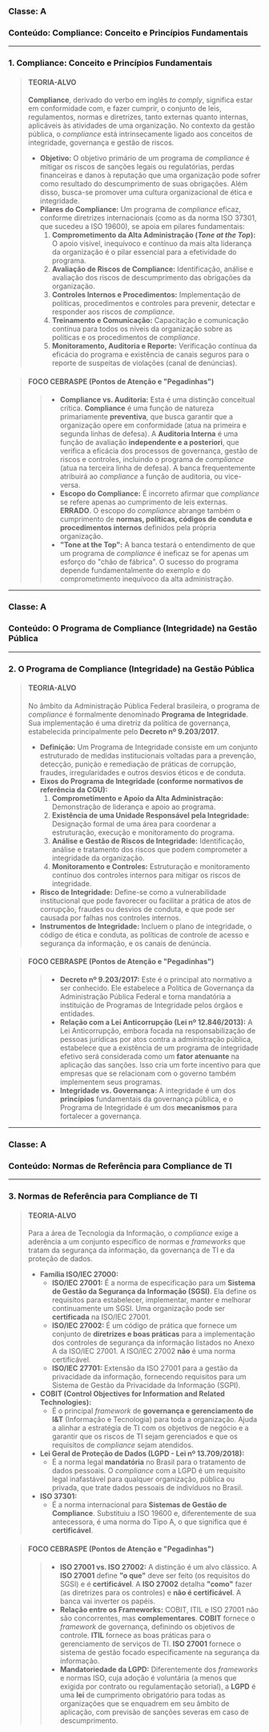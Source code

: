 ### **Classe:** A
### **Conteúdo:** Compliance: Conceito e Princípios Fundamentais

---

### **1. Compliance: Conceito e Princípios Fundamentais**

> #### **TEORIA-ALVO**
> **Compliance**, derivado do verbo em inglês *to comply*, significa estar em conformidade com, e fazer cumprir, o conjunto de leis, regulamentos, normas e diretrizes, tanto externas quanto internas, aplicáveis às atividades de uma organização. No contexto da gestão pública, o *compliance* está intrinsecamente ligado aos conceitos de integridade, governança e gestão de riscos.
>
> * **Objetivo:** O objetivo primário de um programa de *compliance* é mitigar os riscos de sanções legais ou regulatórias, perdas financeiras e danos à reputação que uma organização pode sofrer como resultado do descumprimento de suas obrigações. Além disso, busca-se promover uma cultura organizacional de ética e integridade.
> * **Pilares do Compliance:** Um programa de *compliance* eficaz, conforme diretrizes internacionais (como as da norma ISO 37301, que sucedeu a ISO 19600), se apoia em pilares fundamentais:
>     1.  **Comprometimento da Alta Administração (*Tone at the Top*):** O apoio visível, inequívoco e contínuo da mais alta liderança da organização é o pilar essencial para a efetividade do programa.
>     2.  **Avaliação de Riscos de Compliance:** Identificação, análise e avaliação dos riscos de descumprimento das obrigações da organização.
>     3.  **Controles Internos e Procedimentos:** Implementação de políticas, procedimentos e controles para prevenir, detectar e responder aos riscos de *compliance*.
>     4.  **Treinamento e Comunicação:** Capacitação e comunicação contínua para todos os níveis da organização sobre as políticas e os procedimentos de *compliance*.
>     5.  **Monitoramento, Auditoria e Reporte:** Verificação contínua da eficácia do programa e existência de canais seguros para o reporte de suspeitas de violações (canal de denúncias).

> #### **FOCO CEBRASPE (Pontos de Atenção e "Pegadinhas")**
> > * **Compliance vs. Auditoria:** Esta é uma distinção conceitual crítica. **Compliance** é uma função de natureza primariamente **preventiva**, que busca garantir que a organização opere em conformidade (atua na primeira e segunda linhas de defesa). A **Auditoria Interna** é uma função de avaliação **independente e a posteriori**, que verifica a eficácia dos processos de governança, gestão de riscos e controles, incluindo o programa de *compliance* (atua na terceira linha de defesa). A banca frequentemente atribuirá ao *compliance* a função de auditoria, ou vice-versa.
> > * **Escopo do Compliance:** É incorreto afirmar que *compliance* se refere apenas ao cumprimento de leis externas. **ERRADO**. O escopo do *compliance* abrange também o cumprimento de **normas, políticas, códigos de conduta e procedimentos internos** definidos pela própria organização.
> > * **"Tone at the Top":** A banca testará o entendimento de que um programa de *compliance* é ineficaz se for apenas um esforço do "chão de fábrica". O sucesso do programa depende fundamentalmente do exemplo e do comprometimento inequívoco da alta administração.

---

### **Classe:** A
### **Conteúdo:** O Programa de Compliance (Integridade) na Gestão Pública

---

### **2. O Programa de Compliance (Integridade) na Gestão Pública**

> #### **TEORIA-ALVO**
> No âmbito da Administração Pública Federal brasileira, o programa de *compliance* é formalmente denominado **Programa de Integridade**. Sua implementação é uma diretriz da política de governança, estabelecida principalmente pelo **Decreto nº 9.203/2017**.
>
> * **Definição:** Um Programa de Integridade consiste em um conjunto estruturado de medidas institucionais voltadas para a prevenção, detecção, punição e remediação de práticas de corrupção, fraudes, irregularidades e outros desvios éticos e de conduta.
> * **Eixos do Programa de Integridade (conforme normativos de referência da CGU):**
>     1.  **Comprometimento e Apoio da Alta Administração:** Demonstração de liderança e apoio ao programa.
>     2.  **Existência de uma Unidade Responsável pela Integridade:** Designação formal de uma área para coordenar a estruturação, execução e monitoramento do programa.
>     3.  **Análise e Gestão de Riscos de Integridade:** Identificação, análise e tratamento dos riscos que podem comprometer a integridade da organização.
>     4.  **Monitoramento e Controles:** Estruturação e monitoramento contínuo dos controles internos para mitigar os riscos de integridade.
> * **Risco de Integridade:** Define-se como a vulnerabilidade institucional que pode favorecer ou facilitar a prática de atos de corrupção, fraudes ou desvios de conduta, e que pode ser causada por falhas nos controles internos.
> * **Instrumentos de Integridade:** Incluem o plano de integridade, o código de ética e conduta, as políticas de controle de acesso e segurança da informação, e os canais de denúncia.

> #### **FOCO CEBRASPE (Pontos de Atenção e "Pegadinhas")**
> > * **Decreto nº 9.203/2017:** Este é o principal ato normativo a ser conhecido. Ele estabelece a Política de Governança da Administração Pública Federal e torna mandatória a instituição de Programas de Integridade pelos órgãos e entidades.
> > * **Relação com a Lei Anticorrupção (Lei nº 12.846/2013):** A Lei Anticorrupção, embora focada na responsabilização de pessoas jurídicas por atos contra a administração pública, estabelece que a existência de um programa de integridade efetivo será considerada como um **fator atenuante** na aplicação das sanções. Isso cria um forte incentivo para que empresas que se relacionam com o governo também implementem seus programas.
> > * **Integridade vs. Governança:** A integridade é um dos **princípios** fundamentais da governança pública, e o Programa de Integridade é um dos **mecanismos** para fortalecer a governança.

---

### **Classe:** A
### **Conteúdo:** Normas de Referência para Compliance de TI

---

### **3. Normas de Referência para Compliance de TI**

> #### **TEORIA-ALVO**
> Para a área de Tecnologia da Informação, o *compliance* exige a aderência a um conjunto específico de normas e *frameworks* que tratam da segurança da informação, da governança de TI e da proteção de dados.
>
> * **Família ISO/IEC 27000:**
>     * **ISO/IEC 27001:** É a norma de especificação para um **Sistema de Gestão da Segurança da Informação (SGSI)**. Ela define os requisitos para estabelecer, implementar, manter e melhorar continuamente um SGSI. Uma organização pode ser **certificada** na ISO/IEC 27001.
>     * **ISO/IEC 27002:** É um código de prática que fornece um conjunto de **diretrizes e boas práticas** para a implementação dos controles de segurança da informação listados no Anexo A da ISO/IEC 27001. A ISO/IEC 27002 **não** é uma norma certificável.
>     * **ISO/IEC 27701:** Extensão da ISO 27001 para a gestão da privacidade da informação, fornecendo requisitos para um Sistema de Gestão da Privacidade da Informação (SGPI).
> * **COBIT (Control Objectives for Information and Related Technologies):**
>     * É o principal *framework* de **governança e gerenciamento de I&T** (Informação e Tecnologia) para toda a organização. Ajuda a alinhar a estratégia de TI com os objetivos de negócio e a garantir que os riscos de TI sejam gerenciados e que os requisitos de *compliance* sejam atendidos.
> * **Lei Geral de Proteção de Dados (LGPD - Lei nº 13.709/2018):**
>     * É a norma legal **mandatória** no Brasil para o tratamento de dados pessoais. O *compliance* com a LGPD é um requisito legal inafastável para qualquer organização, pública ou privada, que trate dados pessoais de indivíduos no Brasil.
> * **ISO 37301:**
>     * É a norma internacional para **Sistemas de Gestão de Compliance**. Substituiu a ISO 19600 e, diferentemente de sua antecessora, é uma norma do Tipo A, o que significa que é **certificável**.

> #### **FOCO CEBRASPE (Pontos de Atenção e "Pegadinhas")**
> > * **ISO 27001 vs. ISO 27002:** A distinção é um alvo clássico. A **ISO 27001** define **"o que"** deve ser feito (os requisitos do SGSI) e é **certificável**. A **ISO 27002** detalha **"como"** fazer (as diretrizes para os controles) e **não é certificável**. A banca vai inverter os papéis.
> > * **Relação entre os Frameworks:** COBIT, ITIL e ISO 27001 não são concorrentes, mas **complementares**. **COBIT** fornece o *framework* de governança, definindo os objetivos de controle. **ITIL** fornece as boas práticas para o gerenciamento de serviços de TI. **ISO 27001** fornece o sistema de gestão focado especificamente na segurança da informação.
> > * **Mandatoriedade da LGPD:** Diferentemente dos *frameworks* e normas ISO, cuja adoção é voluntária (a menos que exigida por contrato ou regulamentação setorial), a **LGPD** é uma **lei** de cumprimento obrigatório para todas as organizações que se enquadrem em seu âmbito de aplicação, com previsão de sanções severas em caso de descumprimento.
